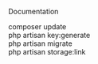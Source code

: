 Documentation <br>

composer update<br>
php artisan key:generate<br>
php artisan migrate<br>
php artisan storage:link<br>